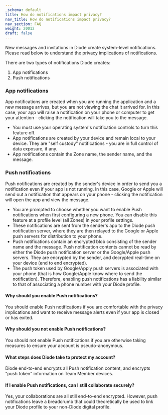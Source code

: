 ```yaml
---
_schema: default
title: How do notifications impact privacy?
nav_title: How do notifications impact privacy?
nav_section: FAQ
weight: 20012
draft: false
---
```

New messages and invitations in Diode create system-level notifications.  Please read below to understand the privacy implications of notifications.

There are two types of notifications Diode creates:

1. App notifications
2. Push notifications

### App notifications

App notifications are created when you are running the application and a new message arrives, but you are not viewing the chat it arrived for.  In this case, your app will raise a notification on your phone or computer to get your attention - clicking the notification will take you to the message.

* You must use your operating system's notification controls to turn this feature off.
* App notifications are created by your device and remain local to your device.  They are "self custody" notifications - you are in full control of data exposure, if any.
* App notifications contain the Zone name, the sender name, and the message.

### Push notifications

Push notifications are created by the sender's device in order to send you a notification even if your app is not running.  In this case, Google or Apple will send out a notification that appears on your phone - clicking the notification will open the app and view the message.

* You are prompted to choose whether you want to enable Push notifications when first configuring a new phone.  You can disable this feature at a profile level (all Zones) in your profile settings.
* These notifications are sent from the sender's app to the Diode push notification server, where they are then relayed to the Google or Apple push servers for distribution to your phone.
* Push notifications contain an encrypted blob consisting of the sender name and the message.  Push notification contents cannot be read by either the Diode push notification server or the Google/Apple push servers.  They are encrypted by the sender, and decrypted real-time on your device (end to end encrypted).
* The push token used by Google/Apply push servers is associated with your phone (that is how Google/Apple know where to send the notification).  Therefore, enabling push notifications has a liability similar to that of associating a phone number with your Diode profile.

#### Why should you enable Push notifications?

You should enable Push notifications if you are comfortable with the privacy implications and want to receive message alerts even if your app is closed or has exited.

#### Why should you not enable Push notifications?

You should not enable Push notifications if you are otherwise taking measures to ensure your account is pseudo-anonymous.

#### What steps does Diode take to protect my account?

Diode end-to-end encrypts all Push notification content, and encrypts "push token" information on Team Member devices.

#### If I enable Push notifications, can I still collaborate securely?

Yes, your collaborations are all still end-to-end encrypted.  However, push notifications leave a breadcrumb that could theoretically be used to link your Diode profile to your non-Diode digital profile.